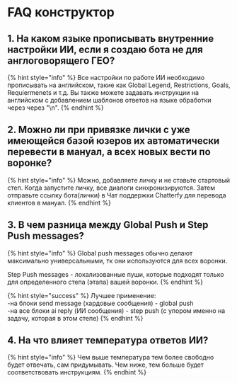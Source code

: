# FAQ конструктор



## 1. На каком языке прописывать внутренние настройки ИИ, если я создаю бота не для англоговорящего ГЕО?

{% hint style="info" %}
Все настройки по работе ИИ необходимо прописывать на английском, такие как Global Legend, Restrictions, Goals, Requiermenets и т.д. Вы также можете задавать инструкции на английском с добавлением шаблонов ответов на языке обработки через через "\n".
{% endhint %}



## 2. Можно ли при привязке лички с уже имеющейся базой юзеров их автоматически перевести в мануал, а всех новых вести по воронке?

{% hint style="info" %}
Можно, добавляете личку и не ставьте стартовый степ. Когда запустите личку, все диалоги cинхронизируются. Затем отправьте ссылку бота(лички) в Чат поддержки Chatterfy для перевода клиентов в мануал.
{% endhint %}



## 3. В чем разница между Global Push и Step Push messages?



{% hint style="info" %}
Global push messages обычно делают максимально универсальными, тк они используются для всех воронки.&#x20;

Step Push messages - локализованные пуши, которые подходят только для определенного степа (этапа) вашей воронки.
{% endhint %}

{% hint style="success" %}
Лучшее применение: \
-на блоки send message (хардовые сообщения) - global push \
-на все блоки ai reply (ИИ сообщения) - step push (с упором именно на задачу, которая в этом степе)
{% endhint %}



## 4. На что влияет температура ответов ИИ?



{% hint style="info" %}
Чем выше температура тем более свободно будет отвечать, сам придумывать. Чем ниже, тем больше будет соответствовать инструкциям.
{% endhint %}
